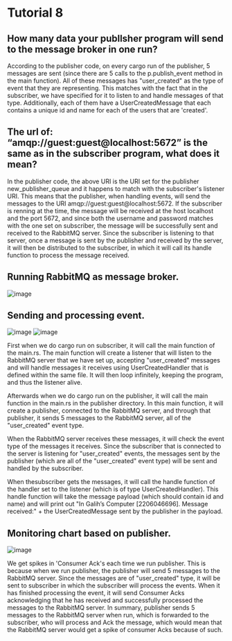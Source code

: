 # Tutorial 8

## How many data your publlsher program will send to the message broker in one run?

According to the publisher code, on every cargo run of the publisher, 5 messages are sent (since there are 5 calls to the p.publish_event method in the main function). All of these messages has "user_created" as the type of event that they are representing. This matches with the fact that in the subscriber, we have specified for it to listen to and handle messages of that type. Additionally, each of them have a UserCreatedMessage that each contains a unique id and name for each of the users that are 'created'.

## The url of: “amqp://guest:guest@localhost:5672” is the same as in the subscriber program, what does it mean?

In the publisher code, the above URI is the URI set for the publisher new_publisher_queue and it happens to match with the subscriber's listener URI. This means that the publisher, when handling events, will send the messages to the URI amqp://guest:guest@localhost:5672. If the subscriber is renning at the time, the message will be received at the host localhost and the port 5672, and since both the username and password matches with the one set on subscriber, the message will be successfully sent and received to the RabbitMQ server. Since the subscriber is listening to that server, once a message is sent by the publisher and received by the server, it will then be distributed to the subscriber, in which it will call its handle function to process the message received.

## Running RabbitMQ as message broker.

![image](https://github.com/Sirered/adprog-tutorial8-publisher/assets/126568984/c96c06a0-b470-4578-bbbc-daa752bc4814)

## Sending and processing event.

![image](https://github.com/Sirered/adprog-tutorial8-publisher/assets/126568984/584c73f0-f932-45b8-9f2b-da315c73fb6f)
![image](https://github.com/Sirered/adprog-tutorial8-publisher/assets/126568984/75096889-36b1-4fee-b887-fb2b488aaa1e)

First when we do cargo run on subscriber, it will call the main function of the main.rs. The main function will create a listener that will listen to the RabbitMQ server that we have set up, accepting "user_created" messages and will handle messages it receives using UserCreatedHandler that is defined within the same file. It will then loop infinitely, keeping the program, and thus the listener alive.

Afterwards when we do cargo run on the publisher, it will call the main function in the main.rs in the publisher directory. In this main function, it will create a publisher, connected to the RabbitMQ server, and through that publisher, it sends 5 messages to the RabbitMQ server, all of the "user_created" event type. 

When the RabbitMQ server receives these messages, it will check the event type of the messages it receives. Since the subscriber that is connected to the server is listening for "user_created" events, the messages sent by the publisher (which are all of the "user_created" event type) will be sent and handled by the subscriber. 

When thesubscriber gets the messages, it will call the handle function of the handler set to the listener (which is of type UserCreatedHandler). This handle function will take the message payload (which should contain id and name) and will print out "In Galih’s Computer [2206046696]. Message received:" + the UserCreatedMessage sent by the publisher in the payload.

## Monitoring chart based on publisher.

![image](https://github.com/Sirered/adprog-tutorial8-publisher/assets/126568984/7f51ca91-42a3-43a1-be87-396bfbfed3a6)

We get spikes in 'Consumer Ack's each time we run publisher. This is because when we run publisher, the publisher will send 5 messages to the RabbitMQ server. Since the messages are of "user_created" type, it will be sent to subscriber in which the subscriber will process the events. When it has finished processing the event, it will send Consumer Acks acknowledging that he has received and successfully processed the messages to the RabbitMQ server. In summary, publisher sends 5 messages to the RabbitMQ server when run, which is forwarded to the subscriber, who will process and Ack the message, which would mean that the RabbitMQ server would get a spike of consumer Acks because of such.
